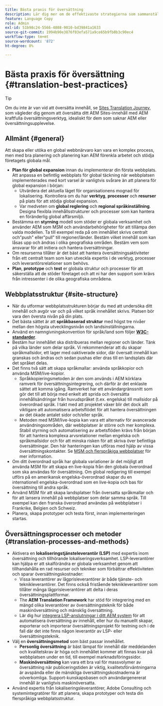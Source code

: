 ```yaml
---
title: Bästa praxis för översättning
description: Lär dig mer om de effektivaste strategierna som sammanställts av Adobe tekniker och konsultteam för att hjälpa dig komma igång med översättningsprojekt.
feature: Language Copy
role: Admin
exl-id: 51b98c24-5566-4088-9010-bd39841a1633
source-git-commit: 1994b90e3876f03efa571a9ce65b9fb8b3c90ec4
workflow-type: tm+mt
source-wordcount: '872'
ht-degree: 0%

---
```


# Bästa praxis för översättning {#translation-best-practices}

>[!TIP]
>
>Om du inte är van vid att översätta innehåll, se [Sites Translation Journey,](/help/journey-sites/translation/overview.md) som vägleder dig genom att översätta ditt AEM Sites-innehåll med AEM kraftfulla översättningsverktyg, idealiskt för dem som saknar AEM eller översättningsupplevelse.

## Allmänt {#general}

Att skapa eller utöka en global webbnärvaro kan vara en komplex process, men med bra planering och planering kan AEM förenkla arbetet och stödja företagets globala mål.

* **Plan för global expansion** innan du implementerar din första webbplats. Att anpassa en befintlig webbplats för global täckning när webbplatsen implementerades med kort varsel är vanligtvis svårare än att planera för global expansion i början:
   * Utvärdera det aktuella läget för organisationens mognad för lokalisering. Kontrollera om du har **verktyg**, **processer** och **resurser** på plats för att stödja global expansion.
   * Var medveten om **global reglering** och **regional språkinställning**. Designa flexibla innehållsstrukturer och processer som kan hantera en föränderlig global affärsmiljö.
* Bestämma en **styrning** modell som stöder er globala verksamhet och använder AEM som MSM och användarbehörigheter för att tillämpa den valda modellen. Ta till exempel reda på om innehållet skrivs centralt och&quot;push&quot; eller&quot;pull&quot; till regioner/länder. Bestäm vilket innehåll som kan låsas upp och ändras i olika geografiska områden. Bestäm vem som ansvarar för att initiera och hantera översättningar.
* Om resurserna tillåter är det bäst att hantera översättningsaktiviteter från ett centralt team som kan utveckla expertis i de verktyg, processer och leverantörsrelationer som behövs.
* **Plan**, **prototype** och **test** er globala struktur och processer för att säkerställa att de stöder företaget och att ni har den support som krävs från intressenter i de olika geografiska områdena.

## Webbplatsstruktur {#site-structure}

* När du utformar webbplatsstrukturen börjar du med att undersöka ditt innehåll och avgör var och på vilket språk innehållet skrivs. Platsen bör vara den översta nivån på din plats.
* Det bästa sättet är att **språkbaserad struktur** med högst tre nivåer mellan den högsta utvecklingsnivån och landsinställningarna.
* Använd en namngivningskonvention för språk/land som följer **[W3C-standarder](/help/sites-cloud/authoring/fundamentals/accessible-content.md)**.
* Bestäm hur innehållet ska distribueras mellan regioner och länder. Tänk på vilka länder som delar språk. Vi rekommenderar att du skapar språkmallsidor, ett lager med oaktiverade sidor, där översatt innehåll kan granskas och ändras och sedan pushas eller dras till en landsplats där det språket delas.
* Det finns två sätt att skapa språkmallar: använda språkkopior och använda MSM/live-kopior.
   * Språkkopieringsmetoden är den som används i AEM körklara ramverk för översättningsintegrering, och därför är det enklaste sättet att komma igång. Ramverket har ett användargränssnitt som gör det till att börja med enkelt att sprida och översätta innehållsändringar från huvudspråket (t.ex. engelska) till mallsidor på överordnad språk. I takt med att projektet växer blir det dock allt viktigare att automatisera arbetsflödet för att hantera översättningen av det ökade antalet sidor och/eller språk.
   * Metoden med MSM/live-kopia kan vara ett alternativ för avancerade användningsområden, där webbplatser är större och mer komplexa. Stabil styrning och automatisering av arbetsflöden krävs från början för att hantera komplexa arvsrelationer mellan engelska och språkmallsidor och för att minska risken för att skriva över befintliga översättningar. Den här hanteringen kan utföras med hjälp av vissa översättningskontakter. Se [MSM och flerspråkiga webbplatser](/help/sites-cloud/administering/msm/best-practices.md#msm-and-multilingual-websites) för mer information.
* Om ditt överordnad språk har globala variationer är det möjligt att använda MSM för att skapa en live-kopia från den globala överordnad som ska användas för översättning. Om global redigering till exempel utförs på en amerikansk engelska-överordnad skapar du en internationell engelska-överordnad som en live-kopia och bas för översättning till andra språk.
* Använd MSM för att skapa landsplatser från översatta språkmallar och för att lansera innehåll på webbplatser som delar samma språk. Till exempel kan den franska överordnad användas på webbplatser i Frankrike, Belgien och Schweiz.
* Planera, skapa prototyper och testa först, innan implementeringen startas.

## Översättningsprocesser och metoder {#translation-processes-and-methods}

* Aktivera en **lokaliseringstjänsteleverantör (LSP)** med expertis inom översättning och tillhörande lokaliseringsverksamhet. LSP-leverantörer kan hjälpa er att skalförändra er globala verksamhet genom att tillhandahålla en rad resurser och tekniker som förbättrar effektiviteten och sparar översättningskostnader:
   * Vissa leverantörer av lågprisleverantörer är både tjänste- och teknikleverantörer. Det finns också fristående teknikleverantörer som tillåter många lågprisleverantörer att delta i deras översättningsplattformar.
   * The **AEM Translation Framework** har stöd för integrering med en mängd olika leverantörer av översättningsteknik för både maskinöversättning och mänsklig översättning.
   * Lär dig hur [integrera LSP-anslutningar i ditt AEM system](integration-framework.md) för att automatisera översättning av innehåll, eller hur du manuellt skapar, exporterar och importerar översättningsprojekt för testning och i de fall där det inte finns någon leverantör av LSP- eller översättningsteknik.
* Välj en **översättningsmetod** som bäst passar innehållet.
   * **Personlig översättning** är bäst lämpat för innehåll där meddelanden och kvalitetskrav är höga och innehållet kommer att finnas kvar på webbplatsen under en tid, till exempel marknadsföringssidor.
   * **Maskinöversättning** kan vara ett bra val för massvolymer av översättning när publiceringstiden är viktig, kvalitetsförväntningarna är avspända eller de mänskliga översättningskostnaderna är oöverkomliga. Support-kunskapsbasen och användargenererat innehåll är vanligtvis maskinöversatta.
* Använd expertis från lokaliseringsleverantörer, Adobe Consulting och systemintegratörer för att planera, skapa prototyper och testa din flerspråkiga webbplatsstruktur.
